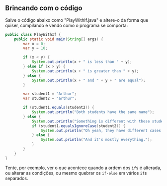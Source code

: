 Brincando com o código
----------------------

Salve o código abaixo como "PlayWithIf.java" e altere-o da forma que quiser,
compilando e vendo como o programa se comporta:

```java
public class PlayWithIf {
    public static void main(String[] args) {
        var x = 0;
        var y = 10;

        if (x < y) {
            System.out.println(x + " is less than " + y);
        } else if (x > y) {
            System.out.println(x + " is greater than " + y);
        } else {
            System.out.println(x + " and " + y + " are equal");
        }

        var student1 = "Arthur";
        var student2 = "arthur";

        if (student1.equals(student2)) {
            System.out.println("Both students have the same name");
        } else {
            System.out.println("Something is different with these students.");
            if (student1.equalsIgnoreCase(student2)) {
                System.out.println("Oh yeah, they have different cases.");
            } else {
                System.out.println("And it's mostly everything.");
            }
        }
    }
}
```

Tente, por exemplo, ver o que acontece quando a ordem dos `if`s é alterada, ou
alterar as condições, ou mesmo quebrar os `if-else` em vários `if`s separados.
